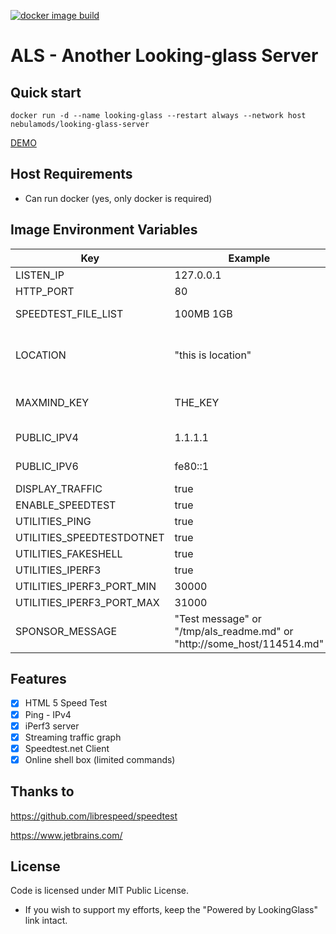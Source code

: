 [![docker image build](https://github.com/wikihost-opensource/als/actions/workflows/docker-image.yml/badge.svg)](https://github.com/wikihost-opensource/als/actions/workflows/docker-image.yml)

# ALS - Another Looking-glass Server

## Quick start

```
docker run -d --name looking-glass --restart always --network host nebulamods/looking-glass-server
```

[DEMO](https://lg.orbitalsolutions.ca/)

## Host Requirements

- Can run docker (yes, only docker is required)

## Image Environment Variables

| Key                       | Example                                                                | Default                                                    | Description                                                                             |
| ------------------------- | ---------------------------------------------------------------------- | ---------------------------------------------------------- | --------------------------------------------------------------------------------------- |
| LISTEN_IP                 | 127.0.0.1                                                              | (all ip)                                                   | which IP address will be listen use                                                     |
| HTTP_PORT                 | 80                                                                     | 80                                                         | which HTTP port should use                                                              |
| SPEEDTEST_FILE_LIST       | 100MB 1GB                                                              | 1MB 10MB 100MB 1GB                                         | size of static test files, separate with space                                          |
| LOCATION                  | "this is location"                                                     | (from maxmind database, ip via PUBLIC_IPV4 or PUBLIC_IPV6) | location string                                                                         |
| MAXMIND_KEY               | THE_KEY                                                                | (empty)                                                    | about more https://dev.maxmind.com/geoip/geolite2-free-geolocation-data                 |
| PUBLIC_IPV4               | 1.1.1.1                                                                | (fetch from http://ifconfig.co)                            | The IPv4 address of the server                                                          |
| PUBLIC_IPV6               | fe80::1                                                                | (fetch from http://ifconfig.co)                            | The IPv6 address of the server                                                          |
| DISPLAY_TRAFFIC           | true                                                                   | true                                                       | Toggle the streaming traffic graph                                                      |
| ENABLE_SPEEDTEST          | true                                                                   | true                                                       | Toggle the speedtest feature                                                            |
| UTILITIES_PING            | true                                                                   | true                                                       | Toggle the ping feature                                                                 |
| UTILITIES_SPEEDTESTDOTNET | true                                                                   | true                                                       | Toggle the speedtest.net feature                                                        |
| UTILITIES_FAKESHELL       | true                                                                   | true                                                       | Toggle the HTML Shell feature                                                           |
| UTILITIES_IPERF3          | true                                                                   | true                                                       | Toggle the iperf3 feature                                                               |
| UTILITIES_IPERF3_PORT_MIN | 30000                                                                  | 30000                                                      | iperf3 listen port range - from                                                         |
| UTILITIES_IPERF3_PORT_MAX | 31000                                                                  | 31000                                                      | iperf3 listen port range - to                                                           |
| SPONSOR_MESSAGE           | "Test message" or "/tmp/als_readme.md" or "http://some_host/114514.md" | ''                                                         | Show server sponsor message (support markdown file, required mapping file to container) |

## Features

- [x] HTML 5 Speed Test
- [x] Ping - IPv4
- [x] iPerf3 server
- [x] Streaming traffic graph
- [x] Speedtest.net Client
- [x] Online shell box (limited commands)

## Thanks to

https://github.com/librespeed/speedtest

https://www.jetbrains.com/

## License

Code is licensed under MIT Public License.

- If you wish to support my efforts, keep the "Powered by LookingGlass" link intact.
